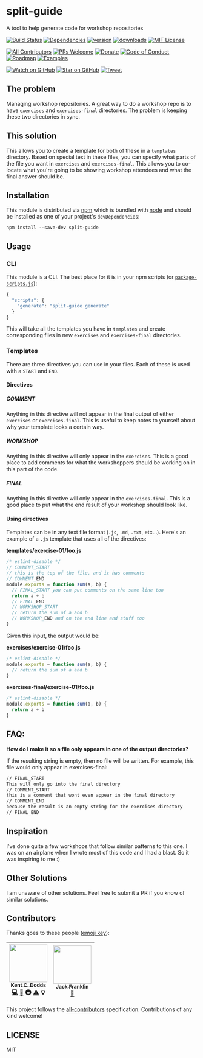 # split-guide

A tool to help generate code for workshop repositories

[![Build Status][build-badge]][build]
[![Dependencies][dependencyci-badge]][dependencyci]
[![version][version-badge]][package]
[![downloads][downloads-badge]][npm-stat]
[![MIT License][license-badge]][LICENSE]

[![All Contributors](https://img.shields.io/badge/all_contributors-2-orange.svg?style=flat-square)](#contributors)
[![PRs Welcome][prs-badge]][prs]
[![Donate][donate-badge]][donate]
[![Code of Conduct][coc-badge]][coc]
[![Roadmap][roadmap-badge]][roadmap]
[![Examples][examples-badge]][examples]

[![Watch on GitHub][github-watch-badge]][github-watch]
[![Star on GitHub][github-star-badge]][github-star]
[![Tweet][twitter-badge]][twitter]

## The problem

Managing workshop repositories. A great way to do a workshop repo is to have `exercises` and
`exercises-final` directories. The problem is keeping these two directories in sync.

## This solution

This allows you to create a template for both of these in a `templates` directory. Based on special
text in these files, you can specify what parts of the file you want in `exercises` and
`exercises-final`. This allows you to co-locate what you're going to be showing workshop attendees
and what the final answer should be.

## Installation

This module is distributed via [npm][npm] which is bundled with [node][node] and should
be installed as one of your project's `devDependencies`:

```
npm install --save-dev split-guide
```

## Usage

### CLI

This module is a CLI. The best place for it is in your npm scripts
(or [`package-scripts.js`](https://www.npmjs.com/package/p-s)):

```javascript
{
  "scripts": {
    "generate": "split-guide generate"
  }
}
```

This will take all the templates you have in `templates` and create corresponding files in new
`exercises` and `exercises-final` directories.

### Templates

There are three directives you can use in your files. Each of these is used with a `START` and `END`.

#### Directives

##### COMMENT

Anything in this directive will not appear in the final output of either `exercises` or
`exercises-final`. This is useful to keep notes to yourself about why your template looks a certain
way.

##### WORKSHOP

Anything in this directive will only appear in the `exercises`. This is a good place to add
comments for what the workshoppers should be working on in this part of the code.

##### FINAL

Anything in this directive will only appear in the `exercises-final`. This is a good place to put what the
end result of your workshop should look like.

#### Using directives

Templates can be in any text file format (`.js`, `.md`, `.txt`, etc...). Here's an example of a `.js`
template that uses all of the directives:

**templates/exercise-01/foo.js**

```javascript
/* eslint-disable */
// COMMENT_START
// this is the top of the file, and it has comments
// COMMENT_END
module.exports = function sum(a, b) {
  // FINAL_START you can put comments on the same line too
  return a + b
  // FINAL_END
  // WORKSHOP_START
  // return the sum of a and b
  // WORKSHOP_END and on the end line and stuff too
}
```

Given this input, the output would be:

**exercises/exercise-01/foo.js**

```javascript
/* eslint-disable */
module.exports = function sum(a, b) {
  // return the sum of a and b
}
```

**exercises-final/exercise-01/foo.js**

```javascript
/* eslint-disable */
module.exports = function sum(a, b) {
  return a + b
}
```

## FAQ:

**How do I make it so a file only appears in one of the output directories?**

If the resulting string is empty, then no file will be written. For example, this file would only
appear in exercises-final:

```markdown
// FINAL_START
This will only go into the final directory
// COMMENT_START
this is a comment that wont even appear in the final directory
// COMMENT_END
because the result is an empty string for the exercises directory
// FINAL_END
```

## Inspiration

I've done quite a few workshops that follow similar patterns to this one. I was on an airplane when
I wrote most of this code and I had a blast. So it was inspiring to me :)

## Other Solutions

I am unaware of other solutions. Feel free to submit a PR if you know of similar solutions.

## Contributors

Thanks goes to these people ([emoji key][emojis]):

<!-- ALL-CONTRIBUTORS-LIST:START - Do not remove or modify this section -->
| [<img src="https://avatars.githubusercontent.com/u/1500684?v=3" width="100px;"/><br /><sub>Kent C. Dodds</sub>](https://kentcdodds.com)<br />[💻](https://github.com/kentcdodds/split-guide/commits?author=kentcdodds) [📖](https://github.com/kentcdodds/split-guide/commits?author=kentcdodds) 🚇 [⚠️](https://github.com/kentcdodds/split-guide/commits?author=kentcdodds) 💡 | [<img src="https://avatars.githubusercontent.com/u/193238?v=3" width="100px;"/><br /><sub>Jack Franklin</sub>](http://www.jackfranklin.co.uk)<br />[📖](https://github.com/kentcdodds/split-guide/commits?author=jackfranklin) |
| :---: | :---: |
<!-- ALL-CONTRIBUTORS-LIST:END -->

This project follows the [all-contributors][all-contributors] specification. Contributions of any kind welcome!

## LICENSE

MIT

[npm]: https://www.npmjs.com/
[node]: https://nodejs.org
[build-badge]: https://img.shields.io/travis/kentcdodds/split-guide.svg?style=flat-square
[build]: https://travis-ci.org/kentcdodds/split-guide
[dependencyci-badge]: https://dependencyci.com/github/kentcdodds/split-guide/badge?style=flat-square
[dependencyci]: https://dependencyci.com/github/kentcdodds/split-guide
[version-badge]: https://img.shields.io/npm/v/split-guide.svg?style=flat-square
[package]: https://www.npmjs.com/package/split-guide
[downloads-badge]: https://img.shields.io/npm/dm/split-guide.svg?style=flat-square
[npm-stat]: http://npm-stat.com/charts.html?package=split-guide&from=2016-08-01
[license-badge]: https://img.shields.io/npm/l/split-guide.svg?style=flat-square
[license]: https://github.com/kentcdodds/split-guide/blob/master/other/LICENSE
[prs-badge]: https://img.shields.io/badge/PRs-welcome-brightgreen.svg?style=flat-square
[prs]: http://makeapullrequest.com
[donate-badge]: https://img.shields.io/badge/$-support-green.svg?style=flat-square
[donate]: http://kcd.im/donate
[coc-badge]: https://img.shields.io/badge/code%20of-conduct-ff69b4.svg?style=flat-square
[coc]: https://github.com/kentcdodds/split-guide/blob/master/other/CODE_OF_CONDUCT.md
[roadmap-badge]: https://img.shields.io/badge/%F0%9F%93%94-roadmap-CD9523.svg?style=flat-square
[roadmap]: https://github.com/kentcdodds/split-guide/blob/master/other/ROADMAP.md
[examples-badge]: https://img.shields.io/badge/%F0%9F%92%A1-examples-8C8E93.svg?style=flat-square
[examples]: https://github.com/kentcdodds/split-guide/blob/master/other/EXAMPLES.md
[github-watch-badge]: https://img.shields.io/github/watchers/kentcdodds/split-guide.svg?style=social
[github-watch]: https://github.com/kentcdodds/split-guide/watchers
[github-star-badge]: https://img.shields.io/github/stars/kentcdodds/split-guide.svg?style=social
[github-star]: https://github.com/kentcdodds/split-guide/stargazers
[twitter]: https://twitter.com/intent/tweet?text=Check%20out%20split-guide!%20https://github.com/kentcdodds/split-guide%20%F0%9F%91%8D
[twitter-badge]: https://img.shields.io/twitter/url/https/github.com/kentcdodds/split-guide.svg?style=social
[emojis]: https://github.com/kentcdodds/all-contributors#emoji-key
[all-contributors]: https://github.com/kentcdodds/all-contributors
